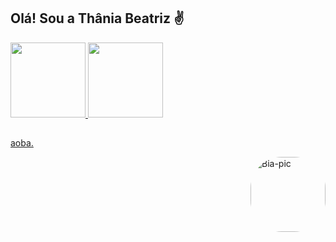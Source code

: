 ## Olá! Sou a Thânia Beatriz ✌️

<div align="left">
  <a href="https://github.com/thaniabeatriz">
  <img height="120em" src="https://github-readme-stats.vercel.app/api?username=thaniabeatriz&show_icons=true&theme=dracula&include_all_commits=true&count_private=true"/>
  <img height="120em" src="https://github-readme-stats.vercel.app/api/top-langs/?username=thaniabeatriz&layout=compact&langs_count=7&theme=dracula"/>
</div>

## 
  
<body>
  <p>aoba.</p>
  </body>
<div>
  
<img align="right" alt="Bia-pic" height="120" style="border-radius:50px;" src="https://media.discordapp.net/attachments/847481872115040289/965440401081241600/picasion.com_d00945cba18436568971401eb5d0c0e5.gif">
</div>
